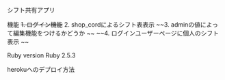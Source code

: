 
シフト共有アプリ

機能
~~1. ログイン機能~~ 
2. shop_cordによるシフト表表示 
~~3. adminの値によって編集機能をつけるかどうか ~~
~~4. ログインユーザーページに個人のシフト表示 ~~

Ruby version
     Ruby 2.5.3
     
herokuへのデプロイ方法
